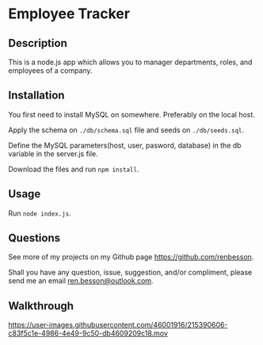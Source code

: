 # Employee Tracker

## Description

This is a node.js app which allows you to manager departments, roles, and employees of a company.

## Installation

You first need to install MySQL on somewhere. Preferably on the local host.

Apply the schema on ```./db/schema.sql``` file and seeds on ```./db/seeds.sql```.

Define the MySQL parameters(host, user, pasword, database) in the db variable in the server.js file.

Download the files and run ```npm install```.

## Usage

Run ```node index.js```.
    
## Questions
    
See more of my projects on my Github page https://github.com/renbesson.

Shall you have any question, issue, suggestion, and/or compliment, please send me an email ren.besson@outlook.com.

## Walkthrough


https://user-images.githubusercontent.com/46001916/215390606-c83f5c1e-4986-4e49-9c50-db4609209c18.mov

